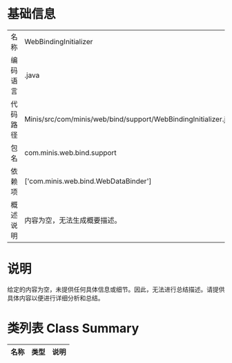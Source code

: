 # 基础信息

|      |      |
|------|------|
| 名称 | WebBindingInitializer |
| 编码语言 | .java |
| 代码路径 | Minis/src/com/minis/web/bind/support/WebBindingInitializer.java |
| 包名 | com.minis.web.bind.support |
| 依赖项 | ['com.minis.web.bind.WebDataBinder'] |
| 概述说明 | 内容为空，无法生成概要描述。 |

# 说明

给定的内容为空，未提供任何具体信息或细节。因此，无法进行总结描述。请提供具体内容以便进行详细分析和总结。

# 类列表 Class Summary

| 名称   | 类型  | 说明 |
|-------|------|-------------|




